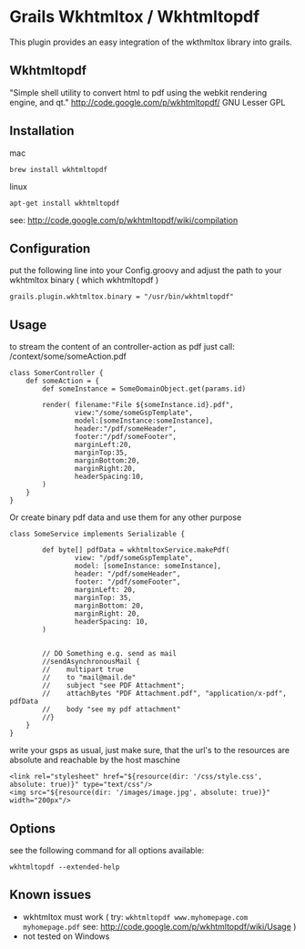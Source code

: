 Grails Wkhtmltox / Wkhtmltopdf 
=========================

This plugin provides an easy integration of the wkthmltox library into grails.

Wkhtmltopdf
----------------
"Simple shell utility to convert html to pdf using the webkit rendering engine, and qt."
http://code.google.com/p/wkhtmltopdf/
GNU Lesser GPL

Installation
----------------

mac

    brew install wkhtmltopdf

linux

    apt-get install wkhtmltopdf

see: http://code.google.com/p/wkhtmltopdf/wiki/compilation

Configuration
----------------

put the following line into your Config.groovy and adjust the path to your wkhtmltox binary ( which wkhtmltopdf )

    grails.plugin.wkhtmltox.binary = "/usr/bin/wkhtmltopdf"


Usage
----------------

to stream the content of an controller-action as pdf just call: /context/some/someAction.pdf

    class SomerController {
        def someAction = {
            def someInstance = SomeDomainObject.get(params.id)
    
            render( filename:"File ${someInstance.id}.pdf",
					view:"/some/someGspTemplate",
                    model:[someInstance:someInstance],
                    header:"/pdf/someHeader",
                    footer:"/pdf/someFooter",
                    marginLeft:20,
                    marginTop:35,
                    marginBottom:20,
                    marginRight:20,
                    headerSpacing:10,
            )
        }
    }

Or create binary pdf data and use them for any other purpose

    class SomeService implements Serializable {
    
    		def byte[] pdfData = wkhtmltoxService.makePdf(
                    view: "/pdf/someGspTemplate",
                    model: [someInstance: someInstance],
                    header: "/pdf/someHeader",
                    footer: "/pdf/someFooter",
                    marginLeft: 20,
                    marginTop: 35,
                    marginBottom: 20,
                    marginRight: 20,
                    headerSpacing: 10,
            )
    	
    	
    		// DO Something e.g. send as mail
    		//sendAsynchronousMail {
            //    multipart true
            //    to "mail@mail.de"
            //    subject "see PDF Attachment";
            //    attachBytes "PDF Attachment.pdf", "application/x-pdf", pdfData
            //    body "see my pdf attachment"
            //}
        }
    }

write your gsps as usual, just make sure, that the url's to the resources are absolute and reachable by the host maschine

	<link rel="stylesheet" href="${resource(dir: '/css/style.css', absolute: true)}" type="text/css"/>
	<img src="${resource(dir: '/images/image.jpg', absolute: true)}" width="200px"/>

Options
----------------

see the following command for all options available:

	wkhtmltopdf --extended-help
		

Known issues
----------------

* wkhtmltox must work ( try: ```wkhtmltopdf www.myhomepage.com myhomepage.pdf``` see: http://code.google.com/p/wkhtmltopdf/wiki/Usage )
* not tested on Windows
